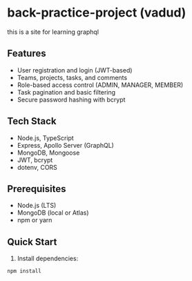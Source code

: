 # back-practice-project (vadud)

this is a site for learning graphql

## Features

- User registration and login (JWT-based)
- Teams, projects, tasks, and comments
- Role-based access control (ADMIN, MANAGER, MEMBER)
- Task pagination and basic filtering
- Secure password hashing with bcrypt

## Tech Stack

- Node.js, TypeScript
- Express, Apollo Server (GraphQL)
- MongoDB, Mongoose
- JWT, bcrypt
- dotenv, CORS

## Prerequisites

- Node.js (LTS)
- MongoDB (local or Atlas)
- npm or yarn

## Quick Start

1. Install dependencies:

```bash
npm install
```
